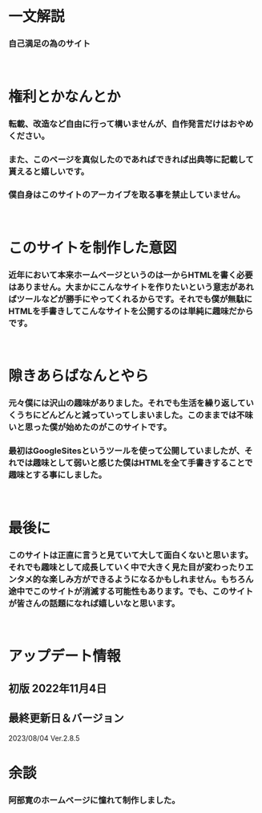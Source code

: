 # 一文解説
### 自己満足の為のサイト
<br>

# 権利とかなんとか
### 転載、改造など自由に行って構いませんが、自作発言だけはおやめください。
### また、このページを真似したのであればできれば出典等に記載して貰えると嬉しいです。
### 僕自身はこのサイトのアーカイブを取る事を禁止していません。
<br>

# このサイトを制作した意図
### 近年において本来ホームページというのは一からHTMLを書く必要はありません。大まかにこんなサイトを作りたいという意志があればツールなどが勝手にやってくれるからです。それでも僕が無駄にHTMLを手書きしてこんなサイトを公開するのは単純に趣味だからです。
<br>

# 隙きあらばなんとやら
### 元々僕には沢山の趣味がありました。それでも生活を繰り返していくうちにどんどんと減っていってしまいました。このままでは不味いと思った僕が始めたのがこのサイトです。
### 最初はGoogleSitesというツールを使って公開していましたが、それでは趣味として弱いと感じた僕はHTMLを全て手書きすることで趣味とする事にしました。
<br>

# 最後に
### このサイトは正直に言うと見ていて大して面白くないと思います。それでも趣味として成長していく中で大きく見た目が変わったりエンタメ的な楽しみ方ができるようになるかもしれません。もちろん途中でこのサイトが消滅する可能性もあります。でも、このサイトが皆さんの話題になれば嬉しいなと思います。
<br>

# アップデート情報
## 初版 2022年11月4日

## 最終更新日＆バージョン
2023/08/04 Ver.2.8.5
<br>

# 余談
### 阿部寛のホームページに憧れて制作しました。